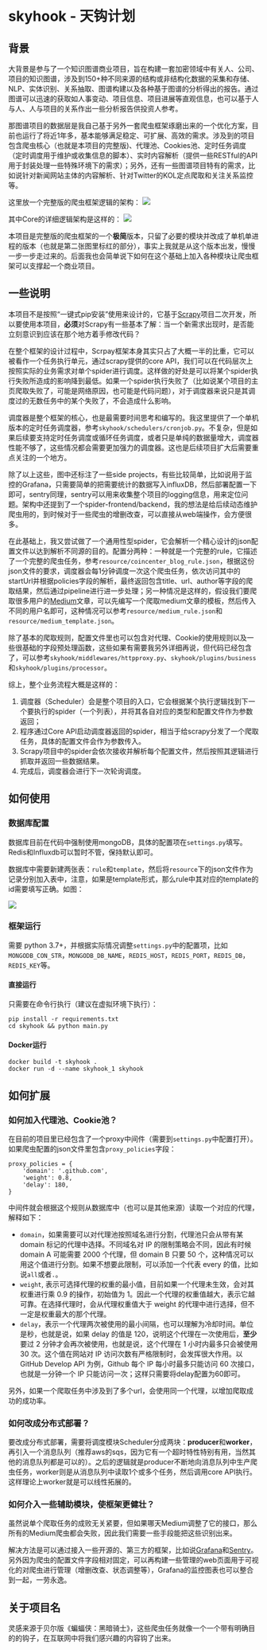 # skyhook - 天钩计划

## 背景

大背景是参与了一个知识图谱商业项目，旨在构建一套加密领域中有关人、公司、项目的知识图谱，涉及到150+种不同来源的结构或非结构化数据的采集和存储、NLP、实体识别、关系抽取、图谱构建以及各种基于图谱的分析得出的报告。通过图谱可以迅速的获取如人事变动、项目信息、项目进展等直观信息，也可以基于人与人、人与项目的关系作出一些分析报告供投资人参考。

那图谱项目的数据层是我自己基于另外一套爬虫框架琢磨出来的一个优化方案，目前也运行了将近1年多，基本能够满足稳定、可扩展、高效的需求。涉及到的项目包含爬虫核心（也就是本项目的完整版)、代理池、Cookies池、定时任务调度（定时调度用于维护或收集信息的脚本）、实时内容解析（提供一些RESTful的API用于封装处理一些特殊环境下的需求）；另外，还有一些图谱项目特有的需求，比如说针对新闻网站主体的内容解析、针对Twitter的KOL定点爬取和关注关系监控等。

这里放一个完整版的爬虫框架逻辑的架构：
![](/images/crawler_schema_typical.jpg)

其中Core的详细逻辑架构是这样的：
![](/images/more_one_core.jpg)

本项目是完整版的爬虫框架的一个**极简**版本，只留了必要的模块并改成了单机单进程的版本（也就是第二张图里标红的部分），事实上我就是从这个版本出发，慢慢一步一步走过来的。后面我也会简单说下如何在这个基础上加入各种模块让爬虫框架可以支撑起一个商业项目。


## 一些说明
本项目不是按照“一键式pip安装”使用来设计的，它基于[Scrapy](https://github.com/scrapy/scrapy)项目二次开发，所以要使用本项目，**必须**对Scrapy有一些基本了解：当一个新需求出现时，是否能立刻意识到应该在那个地方着手修改代码？

在整个框架的设计过程中，Scrpay框架本身其实只占了大概一半的比重，它可以被看作一个任务执行单元，通过scrapy提供的core API，我们可以在代码层次上按照实际的业务需求对单个spider进行调度。这样做的好处是可以将某个spider执行失败所造成的影响降到最低。如果一个spider执行失败了（比如说某个项目的主页爬取失败了，可能是网络原因，也可能是代码问题），对于调度器来说只是其调度过的无数任务中的某个失败了，不会造成什么影响。

调度器是整个框架的核心，也是最需要时间思考和编写的。我这里提供了一个单机版本的定时任务调度器，参考`skyhook/schedulers/cronjob.py`。不复杂，但是如果后续要支持定时任务调度或循环任务调度，或者只是单纯的数据量增大，调度器性能不够了，这些情况都会需要更加强力的调度器。这也是后续项目扩大后需要重点关注的一个地方。

除了以上这些，图中还标注了一些side projects，有些比较简单，比如说用于监控的Grafana，只需要简单的把需要统计的数据写入influxDB，然后部署配置一下即可，sentry同理，sentry可以用来收集整个项目的logging信息，用来定位问题。架构中还提到了一个spider-frontend/backend，我的想法是给后续动态维护爬虫用的，到时候对于一些爬虫的增删改查，可以直接从web端操作，会方便很多。

在此基础上，我又尝试做了一个通用性型spider，它会解析一个精心设计的json配置文件以达到解析不同源的目的。配置分两种：一种就是一个完整的rule，它描述了一个完整的爬虫任务，参考`resource/coincenter_blog_rule.json`，根据这份json文件的要求，调度器会每1分钟调度一次这个爬虫任务，依次访问其中的startUrl并根据policies字段的解析，最终返回包含title、url、author等字段的爬取结果，然后通过pipeline进行进一步处理；另一种情况是这样的，假设我们要爬取很多用户的[Medium](https://medium.com/)文章，可以先编写一个爬取medium文章的模板，然后传入不同的用户名即可，这种情况可以参考`resource/medium_rule.json`和`resource/medium_template.json`。

除了基本的爬取规则，配置文件里也可以包含对代理、Cookie的使用规则以及一些很基础的字段预处理函数，这些如果有需要我另外详细再说，但代码已经包含了，可以参考`skyhook/middlewares/httpproxy.py`、`skyhook/plugins/business`和`skyhook/plugins/processor`。

综上，整个业务流程大概是这样的：
1. 调度器（Scheduler）会是整个项目的入口，它会根据某个执行逻辑找到下一个要执行的spider（一个列表），并将其各自对应的类型和配置文件作为参数返回；
2. 程序通过Core API启动调度器返回的spider，相当于给scrapy分发了一个爬取任务，具体的配置文件会作为参数传入。
3. Scrapy项目中的spider会依次接收并解析每个配置文件，然后按照其逻辑进行抓取并返回一些数据结果。
4. 完成后，调度器会进行下一次轮询调度。


## 如何使用

### 数据库配置
数据库目前在代码中强制使用mongoDB，具体的配置项在`settings.py`填写。Redis和Influxdb可以暂时不管，保持默认即可。

数据库中需要新建两张表：`rule`和`template`，然后将`resource`下的json文件作为记录分别加入表中，注意，如果是template形式，那么rule中其对应的template的id需要填写正确。如图：

![](images/database_structure.png)

### 框架运行
需要 python 3.7+，并根据实际情况调整`settings.py`中的配置项，比如`MONGODB_CON_STR`，`MONGODB_DB_NAME`，`REDIS_HOST`，`REDIS_PORT`，`REDIS_DB`，`REDIS_KEY`等。

#### 直接运行
只需要在命令行执行（建议在虚拟环境下执行）：
```
pip install -r requirements.txt
cd skyhook && python main.py
```

#### Docker运行
```
docker build -t skyhook .
docker run -d --name skyhook_1 skyhook
```

## 如何扩展

### 如何加入代理池、Cookie池？
在目前的项目里已经包含了一个proxy中间件（需要到`settings.py`中配置打开）。如果爬虫配置的json文件里包含`proxy_policies`字段：
```
proxy_policies = {
    'domain': '.github.com',
    'weight': 0.8,
    'delay': 180,
}
```
中间件就会根据这个规则从数据库中（也可以是其他来源）读取一个对应的代理，解释如下：
- `domain`，如果需要可以对代理池按照域名进行分割，代理池只会从带有某 domain 标记的代理中选择。不同域名对 IP 的限制策略会不同，因此有时候 domain A 可能需要 2000 个代理，但 domain B 只要 50 个，这种情况可以用这个值进行分割。如果不想要此限制，可以添加一个代表 every 的值，比如说`all`或者`.`。
- `weight`, 表示可选择代理的权重的最小值，目前如果一个代理未生效，会对其权重进行乘 0.9 的操作，初始值为 1。因此一个代理的权重值越大，表示它越可靠。在选择代理时，会从代理权重值大于 weight 的代理中进行选择，但不一定是权重最大的那个代理。
- `delay`，表示一个代理两次被使用的最小间隔，也可以理解为冷却时间。单位是秒，也就是说，如果 delay 的值是 120，说明这个代理在一次使用后，**至少**要过 2 分钟才会再次被使用，也就是说，这个代理在 1 小时内最多只会被使用 30 次。这个值在网站对 IP 访问次数有严格限制时，会发挥很大作用。以 GitHub Develop API 为例，Github 每个 IP 每小时最多只能访问 60 次接口，也就是一分钟一个 IP 只能访问一次；这样只需要将delay配置为60即可。

另外，如果一个爬取任务中涉及到了多个url，会使用同一个代理，以增加爬取成功的成功率。

### 如何改成分布式部署？
要改成分布式部署，需要将调度模块Scheduler分成两块：**producer**和**worker**，再引入一个消息队列（推荐aws的sqs，因为它有一个超时特性特别有用，当然其他的消息队列都是可以的）。之后的逻辑就是producer不断地向消息队列中生产爬虫任务，worker则是从消息队列中读取1个或多个任务，然后调用core API执行。这样理论上worker就是可以线性拓展的。


### 如何介入一些辅助模块，使框架更健壮？
虽然说单个爬取任务的成败无关紧要，但如果哪天Medium调整了它的接口，那么所有的Medium爬虫都会失败，因此我们需要一些手段能把这些识别出来。

解决方法是可以通过接入一些开源的、第三方的框架，比如说[Grafana](https://grafana.com/)和[Sentry](https://sentry.io/welcome/)。另外因为爬虫的配置文件字段相对固定，可以再构建一些管理的web页面用于可视化的对爬虫进行管理（增删改查、状态调整等），Grafana的监控图表也可以整合到一起，一劳永逸。

## 关于项目名
灵感来源于贝尔版《蝙蝠侠：黑暗骑士》，这些爬虫任务就像一个一个带有明确目的的钩子，在互联网中将我们感兴趣的内容钩了出来。